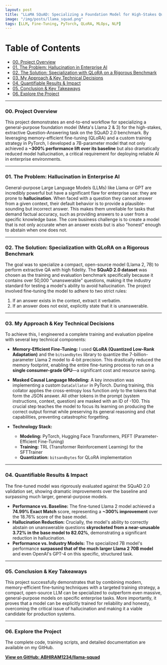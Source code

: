 ```yaml
---
layout: post
title: "LLaMA SQuAD: Specializing a Foundation Model for High-Stakes Question Answering"
image: "/img/posts/llama_squad.png" 
tags: [LLM, Fine-Tuning, PyTorch, QLoRA, MLOps, NLP]
---
```


# Table of Contents
- [00. Project Overview](#overview-main)
- [01. The Problem: Hallucination in Enterprise AI](#problem)
- [02. The Solution: Specialization with QLoRA on a Rigorous Benchmark](#solution)
- [03. My Approach & Key Technical Decisions](#approach)
- [04. Quantifiable Results & Impact](#results)
- [05. Conclusion & Key Takeaways](#conclusion)
- [06. Explore the Project](#repo-link)

___

### <a name="overview-main"></a> 00. Project Overview

This project demonstrates an end-to-end workflow for specializing a general-purpose foundation model (Meta's Llama 2 & 3) for the high-stakes, extractive Question-Answering task on the SQuAD 2.0 benchmark. By leveraging memory-efficient fine-tuning (QLoRA) and a custom training strategy in PyTorch, I developed a 7B-parameter model that not only achieved a **~300% performance lift over its baseline** but also dramatically reduced model hallucination, a critical requirement for deploying reliable AI in enterprise environments.

___

### <a name="problem"></a> 01. The Problem: Hallucination in Enterprise AI

General-purpose Large Language Models (LLMs) like Llama or GPT are incredibly powerful but have a significant flaw for enterprise use: they are prone to **hallucination**. When faced with a question they cannot answer from a given context, their default behavior is to provide a plausible-sounding but incorrect answer. This makes them unreliable for tasks that demand factual accuracy, such as providing answers to a user from a specific knowledge base. The core business challenge is to create a model that is not only accurate when an answer exists but is also "honest" enough to abstain when one does not.

___

### <a name="solution"></a> 02. The Solution: Specialization with QLoRA on a Rigorous Benchmark

The goal was to specialize a compact, open-source model (Llama 2, 7B) to perform extractive QA with high fidelity. The **SQuAD 2.0 dataset** was chosen as the training and evaluation benchmark specifically because it contains over 50,000 "unanswerable" questions, making it the industry standard for testing a model's ability to avoid hallucination. The project involved fine-tuning the model to adhere to two strict rules:
1.  If an answer exists in the context, extract it verbatim.
2.  If an answer does not exist, explicitly state that it is unanswerable.

___

### <a name="approach"></a> 03. My Approach & Key Technical Decisions

To achieve this, I engineered a complete training and evaluation pipeline with several key technical components:

*   **Memory-Efficient Fine-Tuning:** I used **QLoRA (Quantized Low-Rank Adaptation)** and the `bitsandbytes` library to quantize the 7-billion-parameter Llama 2 model to 4-bit precision. This drastically reduced the memory footprint, enabling the entire fine-tuning process to run on a **single consumer-grade GPU**—a significant cost and resource saving.

*   **Masked Causal Language Modeling:** A key innovation was implementing a custom `DataCollator` in PyTorch. During training, this collator applies the cross-entropy loss function *only* to the tokens that form the JSON answer. All other tokens in the prompt (system instructions, context, question) are masked with an ID of -100. This crucial step teaches the model to focus its learning on producing the correct output format while preserving its general reasoning and chat capabilities, preventing catastrophic forgetting.

*   **Technology Stack:**
    *   **Modeling:** PyTorch, Hugging Face Transformers, PEFT (Parameter-Efficient Fine-Tuning)
    *   **Training:** TRL (Transformer Reinforcement Learning) for the SFTTrainer
    *   **Quantization:** `bitsandbytes` for QLoRA implementation

___

### <a name="results"></a> 04. Quantifiable Results & Impact

The fine-tuned model was rigorously evaluated against the SQuAD 2.0 validation set, showing dramatic improvements over the baseline and surpassing much larger, general-purpose models.

*   **Performance vs. Baseline:** The fine-tuned Llama 2 model achieved a **74.99% Exact Match** score, representing a **~300% improvement** over the 18.76% score of the base model.
*   **Hallucination Reduction:** Crucially, the model's ability to correctly abstain on unanswerable questions **skyrocketed from a near-unusable 3.72% in the base model to 82.02%**, demonstrating a significant reduction in hallucination.
*   **Performance vs. Industry Models:** The specialized 7B model's performance **surpassed that of the much larger Llama 2 70B model** and even OpenAI's GPT-4 on this specific, structured task.

___

### <a name="conclusion"></a> 05. Conclusion & Key Takeaways

This project successfully demonstrates that by combining modern, memory-efficient fine-tuning techniques with a targeted training strategy, a compact, open-source LLM can be specialized to outperform even massive, general-purpose models on specific enterprise tasks. More importantly, it proves that a model can be explicitly trained for reliability and honesty, overcoming the critical issue of hallucination and making it a viable candidate for production systems.

___

### <a name="repo-link"></a> 06. Explore the Project

The complete code, training scripts, and detailed documentation are available on my GitHub.

[**View on GitHub: ABHIRAM1234/llama-squad**](https://github.com/ABHIRAM1234/llama-squad)